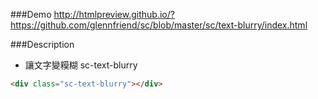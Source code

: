 ###Demo
http://htmlpreview.github.io/?https://github.com/glennfriend/sc/blob/master/sc/text-blurry/index.html

###Description
- 讓文字變糢糊 sc-text-blurry

```html
<div class="sc-text-blurry"></div>
```

